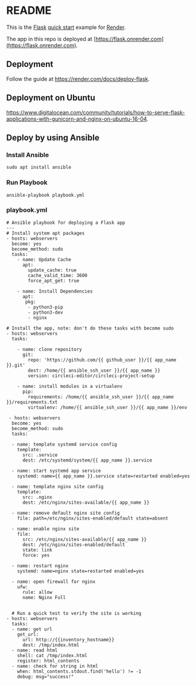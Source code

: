 # README

This is the [Flask](http://flask.pocoo.org/) [quick start](http://flask.pocoo.org/docs/1.0/quickstart/#a-minimal-application) example for [Render](https://render.com).

The app in this repo is deployed at [https://flask.onrender.com](https://flask.onrender.com).

## Deployment

Follow the guide at https://render.com/docs/deploy-flask.

## Deployment on Ubuntu
https://www.digitalocean.com/community/tutorials/how-to-serve-flask-applications-with-gunicorn-and-nginx-on-ubuntu-16-04.


## Deploy by using Ansible
### Install Ansible
```
sudo apt install ansible
```

###  Run Playbook
```
ansible-playbook playbook.yml
```

### playbook.yml
```
# Ansible playbook for deploying a Flask app
---
# Install system apt packages
- hosts: webservers
  become: yes
  become_method: sudo
  tasks:
    - name: Update Cache
      apt:
        update_cache: true
        cache_valid_time: 3600
        force_apt_get: true

    - name: Install Dependencies
      apt:
       pkg:
        - python3-pip
        - python3-dev
        - nginx

# Install the app, note: don't do these tasks with become sudo
- hosts: webservers
  tasks:

    - name: clone repository
      git:
        repo: 'https://github.com/{{ github_user }}/{{ app_name }}.git'
        dest: /home/{{ ansible_ssh_user }}/{{ app_name }}
        version: circleci-editor/circleci-project-setup

    - name: install modules in a virtualenv
      pip:
        requirements: /home/{{ ansible_ssh_user }}/{{ app_name }}/requirements.txt
        virtualenv: /home/{{ ansible_ssh_user }}/{{ app_name }}/env
       
 - hosts: webservers
  become: yes
  become_method: sudo
  tasks:

  - name: template systemd service config
    template:
      src: .service
      dest: /etc/systemd/system/{{ app_name }}.service

  - name: start systemd app service
    systemd: name={{ app_name }}.service state=restarted enabled=yes

  - name: template nginx site config
    template:
      src: .nginx
      dest: /etc/nginx/sites-available/{{ app_name }}

  - name: remove default nginx site config
    file: path=/etc/nginx/sites-enabled/default state=absent

  - name: enable nginx site
    file:
      src: /etc/nginx/sites-available/{{ app_name }}
      dest: /etc/nginx/sites-enabled/default
      state: link
      force: yes

  - name: restart nginx
    systemd: name=nginx state=restarted enabled=yes

  - name: open firewall for nginx
    ufw:
      rule: allow
      name: Nginx Full


  # Run a quick test to verify the site is working
- hosts: webservers
  tasks:
  - name: get url
    get_url:
      url: http://{{inventory_hostname}}
      dest: /tmp/index.html
  - name: read html
    shell: cat /tmp/index.html
    register: html_contents
  - name: check for string in html
    when: html_contents.stdout.find('hello') != -1
    debug: msg="success!"
```
